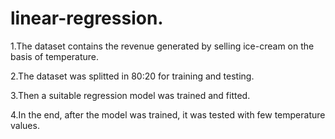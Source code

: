 # linear-regression.

1.The dataset contains the revenue generated by selling ice-cream on the basis of temperature.

2.The dataset was splitted in 80:20 for training and testing.

3.Then a suitable regression model was trained and fitted.

4.In the end, after the model was trained, it was tested with few temperature values.
